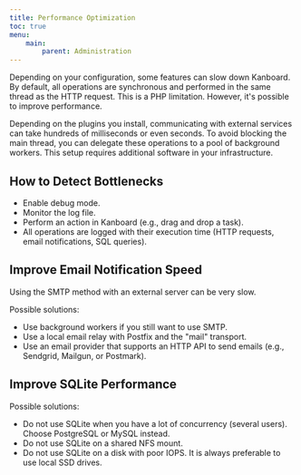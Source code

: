 ```yaml
---
title: Performance Optimization
toc: true
menu:
    main:
        parent: Administration
---
```


Depending on your configuration, some features can slow down Kanboard. By default, all operations are synchronous and performed in the same thread as the HTTP request. This is a PHP limitation. However, it's possible to improve performance.

Depending on the plugins you install, communicating with external services can take hundreds of milliseconds or even seconds. To avoid blocking the main thread, you can delegate these operations to a pool of background workers. This setup requires additional software in your infrastructure.

## How to Detect Bottlenecks

- Enable debug mode.
- Monitor the log file.
- Perform an action in Kanboard (e.g., drag and drop a task).
- All operations are logged with their execution time (HTTP requests, email notifications, SQL queries).

## Improve Email Notification Speed

Using the SMTP method with an external server can be very slow.

Possible solutions:

- Use background workers if you still want to use SMTP.
- Use a local email relay with Postfix and the "mail" transport.
- Use an email provider that supports an HTTP API to send emails (e.g., Sendgrid, Mailgun, or Postmark).

## Improve SQLite Performance

Possible solutions:

- Do not use SQLite when you have a lot of concurrency (several users). Choose PostgreSQL or MySQL instead.
- Do not use SQLite on a shared NFS mount.
- Do not use SQLite on a disk with poor IOPS. It is always preferable to use local SSD drives.
